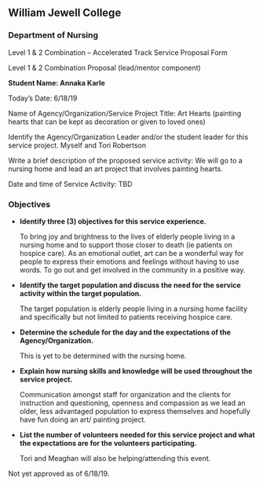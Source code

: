 ## William Jewell College 
### Department of Nursing

Level 1 & 2 Combination – Accelerated Track Service Proposal Form 

Level 1 & 2 Combination Proposal (lead/mentor component)

**Student Name: Annaka Karle** 							

Today’s Date: 6/18/19

Name of Agency/Organization/Service Project Title: 
Art Hearts (painting hearts that can be kept as decoration or given to loved ones) 

Identify the Agency/Organization Leader and/or the student leader for this service project.
Myself and Tori Robertson

Write a brief description of the proposed service activity:
We will go to a nursing home and lead an art project that involves painting hearts. 


Date and time of Service Activity: TBD

 ### Objectives

- **Identify three (3) objectives for this service experience.**

    To bring joy and brightness to the lives of elderly people living in a nursing home and to support those closer to death (ie patients on hospice care). 
    As an emotional outlet, art can be a wonderful way for people to express their emotions and feelings without having to use words. 
    To go out and get involved in the community in a positive way.


- **Identify the target population and discuss the need for the service activity within the target population.**

	The target population is elderly people living in a nursing home facility and specifically 	but not limited to patients receiving hospice care. 


- **Determine the schedule for the day and the expectations of the Agency/Organization.**

    This is yet to be determined with the nursing home.
 

- **Explain how nursing skills and knowledge will be used throughout the service project.**

	Communication amongst staff for organization and the clients for instruction and 	questioning, openness and compassion as we lead an older, less advantaged population 	to express themselves and hopefully have fun doing an art/ painting project.

- **List the number of volunteers needed for this service project and what the expectations are for the volunteers participating.**

    Tori and Meaghan will also be helping/attending this event. 

Not yet approved as of 6/18/19. 
	
